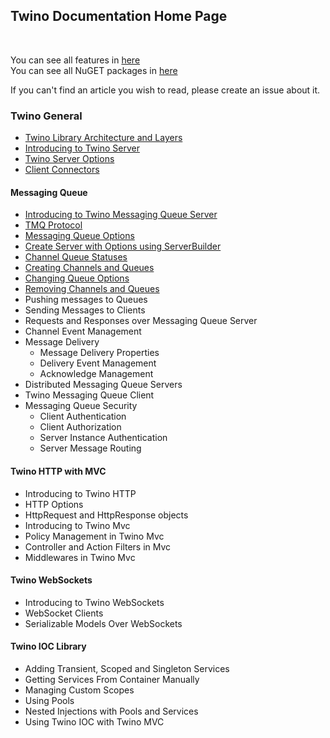 ## Twino Documentation Home Page
<br>

You can see all features in [here](https://github.com/mhelvacikoylu/twino/blob/v2/docs/Features.MD)<br>
You can see all NuGET packages in [here](https://github.com/mhelvacikoylu/twino/blob/v2/docs/Packages.MD)<br>

If you can't find an article you wish to read, please create an issue about it.

### Twino General

* [Twino Library Architecture and Layers](https://github.com/mhelvacikoylu/twino/blob/v2/docs/general/Architecture.MD)
* [Introducing to Twino Server](https://github.com/mhelvacikoylu/twino/blob/v2/docs/general/Introduce.MD)
* [Twino Server Options](https://github.com/mhelvacikoylu/twino/blob/v2/docs/general/Options.MD)
* [Client Connectors](https://github.com/mhelvacikoylu/twino/blob/v2/docs/general/Connectors.MD)

#### Messaging Queue

* [Introducing to Twino Messaging Queue Server](https://github.com/mhelvacikoylu/twino/blob/v2/docs/mq/Introduce.MD)
* [TMQ Protocol](https://github.com/mhelvacikoylu/twino/blob/v2/docs/mq/TMQ%20Protocol.MD)
* [Messaging Queue Options](https://github.com/mhelvacikoylu/twino/blob/v2/docs/mq/Options.MD)
* [Create Server with Options using ServerBuilder](https://github.com/mhelvacikoylu/twino/blob/v2/docs/mq/ServerBuilder.MD)
* [Channel Queue Statuses](https://github.com/mhelvacikoylu/twino/blob/v2/docs/mq/Queue%20Statuses.MD)
* [Creating Channels and Queues](https://github.com/mhelvacikoylu/twino/blob/v2/docs/mq/QueueCreation.MD)
* [Changing Queue Options](https://github.com/mhelvacikoylu/twino/blob/v2/docs/mq/QueueUpdate.MD)
* [Removing Channels and Queues](https://github.com/mhelvacikoylu/twino/blob/v2/docs/mq/QueueRemoving.MD)
* Pushing messages to Queues
* Sending Messages to Clients
* Requests and Responses over Messaging Queue Server
* Channel Event Management
* Message Delivery
  * Message Delivery Properties
  * Delivery Event Management
  * Acknowledge Management
* Distributed Messaging Queue Servers
* Twino Messaging Queue Client
* Messaging Queue Security
  * Client Authentication
  * Client Authorization
  * Server Instance Authentication
  * Server Message Routing

#### Twino HTTP with MVC

* Introducing to Twino HTTP
* HTTP Options
* HttpRequest and HttpResponse objects
* Introducing to Twino Mvc
* Policy Management in Twino Mvc
* Controller and Action Filters in Mvc
* Middlewares in Twino Mvc

#### Twino WebSockets

* Introducing to Twino WebSockets
* WebSocket Clients
* Serializable Models Over WebSockets

#### Twino IOC Library

* Adding Transient, Scoped and Singleton Services
* Getting Services From Container Manually
* Managing Custom Scopes
* Using Pools
* Nested Injections with Pools and Services
* Using Twino IOC with Twino MVC
